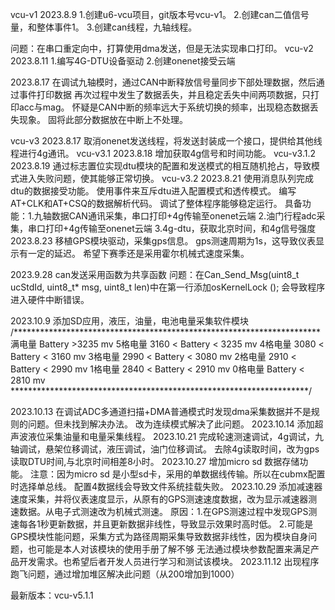 vcu-v1
2023.8.9
1.创建u6-vcu项目，git版本号vcu-v1。
2.创建can二值信号量，和整体事件1。
3.创建can线程，九轴线程。

问题：在串口重定向中，打算使用dma发送，但是无法实现串口打印。
vcu-v2
2023.8.11
1.编写4G-DTU设备驱动
2.创建onenet接受云端

2023.8.17
在调试九轴模时，通过CAN中断释放信号量同步下部处理数据，然后通过事件打印数据
再次过程中发生了数据丢失，并且稳定丢失中间两项数据，只打印acc与mag。
怀疑是CAN中断的频率远大于系统切换的频率，出现稳态数据丢失现象。
固将此部分数据放在中断上不处理。

vcu-v3
2023.8.17
取消onenet发送线程，将发送封装成一个接口，提供给其他线程进行4g通讯。
vcu-v3.1
2023.8.18
增加获取4g信号和时间功能。
vcu-v3.1.2
2023.8.19
通过标志置位实现dtu模块的配置和发送模式的相互随机抢占，导致模式进入失败问题，使其能够正常切换。
vcu-v3.2
2023.8.21
使用消息队列完成dtu的数据接受功能。
使用事件来互斥dtu进入配置模式和透传模式。
编写AT+CLK和AT+CSQ的数据解析代码。
调试了整体程序能够稳定运行。
具备功能：1.九轴数据CAN通讯采集，串口打印+4g传输至onenet云端
		  2.油门行程adc采集，串口打印+4g传输至onenet云端
		  3.4g-dtu，获取北京时间，和4g信号强度
2023.8.23
移植GPS模块驱动，采集gps信息。
gps测速周期为1s，这导致仪表显示有一定的延迟。
希望下赛季还是采用霍尔机械式速度采集。

2023.9.28
can发送采用函数为共享函数
问题：在Can_Send_Msg(uint8_t ucStdId, uint8_t* msg, uint8_t len)中在第一行添加osKernelLock ();
会导致程序进入硬件中断错误。

2023.10.9
添加SD应用，液压，油量，电池电量采集软件模块
/**********************************************************************
			满电量       Battery >3235 mv
			5格电量      3160 < Battery < 3235 mv
			4格电量      3080 < Battery < 3160 mv
			3格电量      2990 < Battery < 3080 mv
			2格电量      2910 < Battery < 2990 mv
			1格电量      2840 < Battery < 2910 mv
			0格电量      Battery < 2810 mv
********************************************************************/

2023.10.13
在调试ADC多通道扫描+DMA普通模式时发现dma采集数据并不是规则的问题。但未找到解决办法。
改为连续模式解决了此问题。
2023.10.14
添加超声波液位采集油量和电量采集线程。
2023.10.21
完成轮速测速调试，4g调试，九轴调试，悬架位移调试，液压调试，油门位移调试。
去除4g读取时间，改为gps读取DTU时间,与北京时间相差8小时。
2023.10.27
增加micro sd 数据存储功能。
注意：因为micro sd 是小型sd卡，采用的单数据线传输。所以在cubmx配置时选择单总线。
      配置4数据线会导致文件系统挂载失败。
2023.10.29
添加减速器速度采集，并将仪表速度显示，从原有的GPS测速速度数据，改为显示减速器测速数据。从电子式测速改为机械式测速。
原因：1.在GPS测速过程中发现GPS测速每各1秒更新数据，并且更新数据非线性，导致显示效果时高时低。
	  2.可能是GPS模块性能问题，采集方式为路径周期采集导致数据非线性，因为模块自身问题，也可能是本人对该模块的使用手册了解不够
	    无法通过模块参数配置来满足产品开发需求。也希望后者开发人员进行学习和测试该模块。
2023.11.12
出现程序跑飞问题，通过增加堆区解决此问题（从200增加到1000）
		
		
最新版本：vcu-v5.1.1
